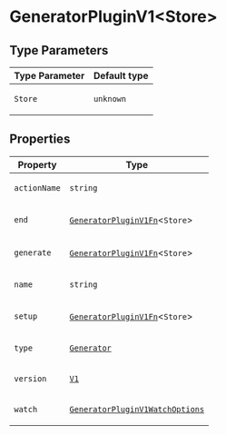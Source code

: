 # GeneratorPluginV1\<Store\>

## Type Parameters

<table>
<thead>
<tr>
<th>Type Parameter</th>
<th>Default type</th>
</tr>
</thead>
<tbody>
<tr>
<td>

`Store`

</td>
<td>

`unknown`

</td>
</tr>
</tbody>
</table>

## Properties

<table>
<thead>
<tr>
<th>Property</th>
<th>Type</th>
</tr>
</thead>
<tbody>
<tr>
<td>

<a id="actionname"></a> `actionName`

</td>
<td>

`string`

</td>
</tr>
<tr>
<td>

<a id="end"></a> `end`

</td>
<td>

[`GeneratorPluginV1Fn`](../../generator-sdk/type-aliases/GeneratorPluginV1Fn.md)\<`Store`\>

</td>
</tr>
<tr>
<td>

<a id="generate"></a> `generate`

</td>
<td>

[`GeneratorPluginV1Fn`](../../generator-sdk/type-aliases/GeneratorPluginV1Fn.md)\<`Store`\>

</td>
</tr>
<tr>
<td>

<a id="name"></a> `name`

</td>
<td>

`string`

</td>
</tr>
<tr>
<td>

<a id="setup"></a> `setup`

</td>
<td>

[`GeneratorPluginV1Fn`](../../generator-sdk/type-aliases/GeneratorPluginV1Fn.md)\<`Store`\>

</td>
</tr>
<tr>
<td>

<a id="type"></a> `type`

</td>
<td>

[`Generator`](../../plugin/enumerations/PluginType.md#generator)

</td>
</tr>
<tr>
<td>

<a id="version"></a> `version`

</td>
<td>

[`V1`](../../generator-sdk/enumerations/GeneratorPluginVersion.md#v1)

</td>
</tr>
<tr>
<td>

<a id="watch"></a> `watch`

</td>
<td>

[`GeneratorPluginV1WatchOptions`](../../generator-sdk/type-aliases/GeneratorPluginV1WatchOptions.md)

</td>
</tr>
</tbody>
</table>
